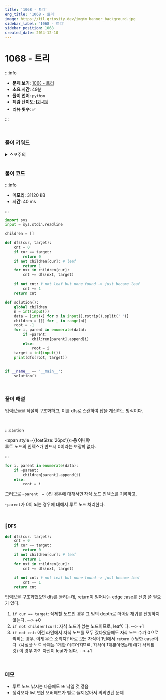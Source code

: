 ```yaml
---
title: '1068 - 트리'
eng_title: '1068 - 트리'
image: https://til.qriosity.dev/img/m_banner_background.jpg
sidebar_label: '1068 - 트리'
sidebar_position: 1068
created_date: 2024-12-10
---
```


# 1068 - 트리

:::info

- **문제 보기**: [1068 - 트리](https://www.acmicpc.net/problem/1068)
- **소요 시간**: 49분
- **풀이 언어**: `python`
- **체감 난이도**: 2️⃣~3️⃣
- **리뷰 횟수**: ✅

:::

<br />

### 풀이 키워드

<details>
<summary>스포주의</summary>

`자료구조` `트리` `dfs`

</details>

<br />

### 풀이 코드

:::info

- **메모리**: 31120 KB
- **시간**: 40 ms

:::

```python
import sys
input = sys.stdin.readline

children = []

def dfs(cur, target):
    cnt = 0
    if cur == target:
        return 0
    if not children[cur]: # leaf
        return 1
    for nxt in children[cur]:
        cnt += dfs(nxt, target)
    
    if not cnt: # not leaf but none found -> just became leaf
        cnt += 1
    return cnt

def solution():
    global children
    n = int(input())
    data = [int(x) for x in input().rstrip().split(' ')]
    children = [[] for _ in range(n)]
    root = -1
    for i, parent in enumerate(data):
        if ~parent:
            children[parent].append(i)
        else:
            root = i
    target = int(input())
    print(dfs(root, target))

    
if __name__ == '__main__':
    solution()
```

<br />

### 풀이 해설

입력값들을 적절히 구조화하고, 이를 dfs로 스캔하여 답을 계산하는 방식이다.

<br />

:::caution

<span style={{fontSize:'26px'}}><b>응 아니야</b></span><br/>
루트 노드의 인덱스가 반드시 0이라는 보장이 없다.

:::

```python
for i, parent in enumerate(data):
    if ~parent:
        children[parent].append(i)
    else:
        root = i
```

그러므로 `~parent != 0`인 경우에 대해서만 자식 노드 인덱스를 기록하고,

`~parent`가 0이 되는 경우에 대해서 루트 노드 처리한다.

<br />

#### 📌DFS

```python
def dfs(cur, target):
    cnt = 0
    if cur == target:
        return 0
    if not children[cur]: # leaf
        return 1
    for nxt in children[cur]:
        cnt += dfs(nxt, target)
    
    if not cnt: # not leaf but none found -> just became leaf
        cnt += 1
    return cnt
```

입력값을 구조화했으면 dfs를 돌리는데, return이 일어나는 edge case를 신경 쓸 필요가 있다.

1. `if cur == target`: 삭제할 노드인 경우 그 밑의 depth로 더이상 재귀를 진행하지 않는다. --> +0
2. `if not children[cur]`: 자식 노드가 없는 노드이므로, leaf이다. --> +1
3. `if not cnt`: 이전 라인에서 자식 노드를 모두 갔다왔음에도 자식 노드 수가 0으로 찍히는 경우. 이게 무슨 소리지? 바로 모든 자식이 1번에서 `return 0` 당한 case이다. (사실상 노드 삭제는 1개만 이루어지므로, 자식이 1개뿐이었는데 얘가 삭제된 것) 이 경우 자기 자신이 leaf가 된다. --> +1

<br />

### 메모

- 루트 노드 낚시는 다음에도 또 낚일 것 같음
- 생각보다 list 연산 오버헤드가 별로 들지 않아서 의외였던 문제